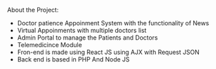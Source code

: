 About the Project:

- Doctor patience Appoinment System with the functionality of News
- Virtual Appoinments with multiple doctors list
- Admin Portal to manage the Patients and Doctors
- Telemedicince Module
- Fron-end is made using React JS using AJX with Request JSON
- Back end is based in PHP And Node JS
